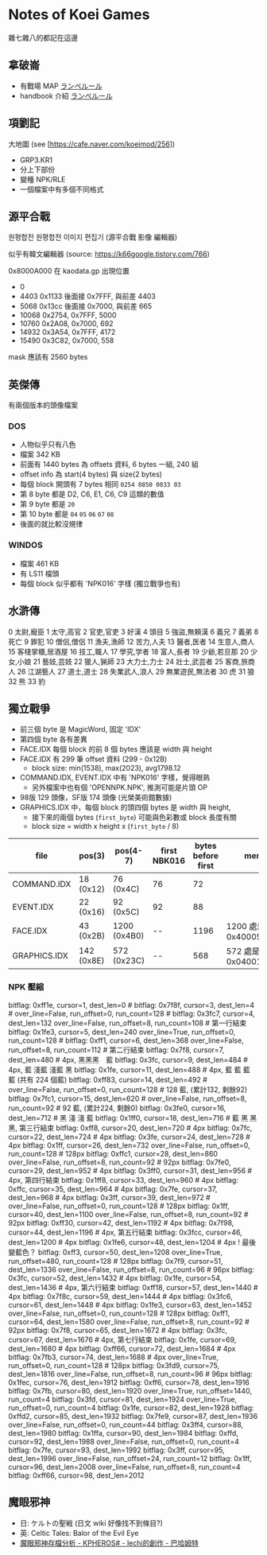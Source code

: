 # Notes of Koei Games

雜七雜八的都記在這邊

## 拿破崙

- 有戰場 MAP [ランペルール](https://secky.org/arcade/lempe/index.html)
- handbook 介紹 [ランペルール](https://syumisya.com/koei/ex/LA.html)

## 項劉記

大地圖 (see [https://cafe.naver.com/koeimod/256])

- GRP3.KR1
- 分上下部份
- 變種 NPK/RLE
- 一個檔案中有多個不同格式

## 源平合戰

원평합전
원평합전 이미지 편집기 (源平合戰 影像 編輯器)

似乎有韓文編輯器 (source: https://k66google.tistory.com/766)

0x8000A000 在 kaodata.gp 出現位置
- 0
- 4403 0x1133 後面接 0x7FFF, 與前差 4403
- 5068 0x13cc 後面接 0x7000, 與前差 665
- 10068 0x2754, 0x7FFF, 5000
- 10760 0x2A08, 0x7000, 692
- 14932 0x3A54, 0x7FFF, 4172
- 15490 0x3C82, 0x7000, 558

mask 應該有 2560 bytes

## 英傑傳

有兩個版本的頭像檔案

### DOS

- 人物似乎只有八色
- 檔案 342 KB
- 前面有 1440 bytes 為 offsets 資料, 6 bytes 一組, 240 組
- offset info 為 start(4 bytes) 與 size(2 bytes)
- 每個 block 開頭有 7 bytes 相同 `0254 0850 0033 03`
- 第 8 byte 都是 D2, C6, E1, C6, C9 這類的數值
- 第 9 byte 都是 `20`
- 第 10 byte 都是 `04` `05` `06` `07` `08`
- 後面的就比較沒規律

### WINDOS

- 檔案 461 KB
- 有 LS11 檔頭
- 每個 block 似乎都有 'NPK016' 字樣 (獨立戰爭也有)

## 水滸傳

0 太尉,寵臣
1 太守,高官
2 官吏,官吏
3 好漢
4 頭目
5 強盜,無頼漢
6 義兄
7 義弟
8 死亡
9 罪犯
10 僧侶,僧侶
11 漁夫,漁師
12 苦力,人夫
13 醫者,医者
14 生意人,商人
15 客棧掌櫃,居酒屋
16 技工,職人
17 學究,学者
18 富人,長者
19 少爺,若旦那
20 少女,小娘
21 藝妓,芸妓
22 獵人,猟師
23 大力士,力士
24 壯士,武芸者
25 客商,旅商人
26 江湖藝人
27 道士,道士
28 失業武人,浪人
29 無業遊民,無法者
30 虎
31 狼
32 熊
33 豹

## 獨立戰爭

- 前三個 byte 是 MagicWord, 固定 'IDX'
- 第四個 byte 各有差異
- FACE.IDX 每個 block 的前 8 個 bytes 應該是 width 與 height
- FACE.IDX 有 299 筆 offset 資料 (299 - 0x12B)
  - block size: min(1538), max(2023), avg1798.12
- COMMAND.IDX, EVENT.IDX 中有 'NPK016' 字樣，覺得眼熟
  - 另外檔案中也有個 'OPENNPK.NPK', 推測可能是片頭 OP
- 98版 129 頭像，SF版 174 頭像 (光榮美術館數據)
- GRAPHICS.IDX 中，每個 block 的頭四個 bytes 是 width 與 height,
  - 接下來的兩個 bytes (`first_byte`) 可能與色彩數或 block 長度有關
  - block size = width x height x (`first_byte` / 8)

| file         | pos(3)     | pos(4-7)     | first NBK016 | bytes before first | memo                   |
| ------------ | ---------- | ------------ | ------------ | ------------------ | ---------------------- |
| COMMAND.IDX  | 18 (0x12)  | 76 (0x4C)    | 76           | 72                 |                        |
| EVENT.IDX    | 22 (0x16)  | 92 (0x5C)    | 92           | 88                 |                        |
| FACE.IDX     | 43 (0x2B)  | 1200 (0x4B0) | --           | 1196               | 1200 處是 0x40005000LE |
| GRAPHICS.IDX | 142 (0x8E) | 572 (0x23C)  | --           | 568                | 572 處是 0x04001800LE  |

### NPK 壓縮

bitflag: 0xff1e, cursor=1, dest_len=0             #
bitflag: 0x7f8f, cursor=3, dest_len=4             #
    over_line=False, run_offset=0, run_count=128  #
bitflag: 0x3fc7, cursor=4, dest_len=132
    over_line=False, run_offset=8, run_count=108  # 第一行結束
bitflag: 0x1fe3, cursor=5, dest_len=240
    over_line=True, run_offset=0, run_count=128   #
bitflag: 0xff1, cursor=6, dest_len=368
    over_line=False, run_offset=8, run_count=112  # 第二行結束
bitflag: 0x7f8, cursor=7, dest_len=480            # 4px, 黑黑黑　藍
bitflag: 0x3fc, cursor=9, dest_len=484            # 4px, 藍 淺藍 淺藍 黑
bitflag: 0x1fe, cursor=11, dest_len=488           # 4px, 藍 藍 藍 藍 (共有 224 個藍)
bitflag: 0xff83, cursor=14, dest_len=492          #
    over_line=False, run_offset=0, run_count=128  # 128 藍, (累計132, 剩餘92)
bitflag: 0x7fc1, cursor=15, dest_len=620          #
    over_line=False, run_offset=8, run_count=92   # 92 藍, (累計224, 剩餘0)
bitflag: 0x3fe0, cursor=16, dest_len=712          # 黑 淺 淺 藍
bitflag: 0x1ff0, cursor=18, dest_len=716          # 藍 黑 黑 黑, 第三行結束
bitflag: 0xff8, cursor=20, dest_len=720           # 4px
bitflag: 0x7fc, cursor=22, dest_len=724           # 4px
bitflag: 0x3fe, cursor=24, dest_len=728           # 4px
bitflag: 0x1ff, cursor=26, dest_len=732
    over_line=False, run_offset=0, run_count=128  # 128px
bitflag: 0xffc1, cursor=28, dest_len=860
    over_line=False, run_offset=8, run_count=92   # 92px
bitflag: 0x7fe0, cursor=29, dest_len=952          # 4px
bitflag: 0x3ff0, cursor=31, dest_len=956          # 4px, 第四行結束
bitflag: 0x1ff8, cursor=33, dest_len=960          # 4px
bitflag: 0xffc, cursor=35, dest_len=964           # 4px
bitflag: 0x7fe, cursor=37, dest_len=968           # 4px
bitflag: 0x3ff, cursor=39, dest_len=972           #
    over_line=False, run_offset=0, run_count=128  # 128px
bitflag: 0x1ff, cursor=40, dest_len=1100
    over_line=False, run_offset=8, run_count=92   # 92px
bitflag: 0xff30, cursor=42, dest_len=1192         # 4px
bitflag: 0x7f98, cursor=44, dest_len=1196         # 4px, 第五行結束
bitflag: 0x3fcc, cursor=46, dest_len=1200         # 4px
bitflag: 0x1fe6, cursor=48, dest_len=1204         # 4px ! 最後變藍色？
bitflag: 0xff3, cursor=50, dest_len=1208
    over_line=True, run_offset=480, run_count=128 # 128px
bitflag: 0x7f9, cursor=51, dest_len=1336
    over_line=False, run_offset=8, run_count=96   # 96px
bitflag: 0x3fc, cursor=52, dest_len=1432          # 4px
bitflag: 0x1fe, cursor=54, dest_len=1436          # 4px, 第六行結束
bitflag: 0xff18, cursor=57, dest_len=1440         # 4px
bitflag: 0x7f8c, cursor=59, dest_len=1444         # 4px
bitflag: 0x3fc6, cursor=61, dest_len=1448         # 4px
bitflag: 0x1fe3, cursor=63, dest_len=1452
    over_line=False, run_offset=0, run_count=128  # 128px
bitflag: 0xff1, cursor=64, dest_len=1580
    over_line=False, run_offset=8, run_count=92   # 92px
bitflag: 0x7f8, cursor=65, dest_len=1672          # 4px
bitflag: 0x3fc, cursor=67, dest_len=1676          # 4px, 第七行結束
bitflag: 0x1fe, cursor=69, dest_len=1680          # 4px
bitflag: 0xff66, cursor=72, dest_len=1684         # 4px
bitflag: 0x7fb3, cursor=74, dest_len=1688         # 4px
    over_line=True, run_offset=0, run_count=128   # 128px
bitflag: 0x3fd9, cursor=75, dest_len=1816
    over_line=False, run_offset=8, run_count=96   # 96px
bitflag: 0x1fec, cursor=76, dest_len=1912
bitflag: 0xff6, cursor=78, dest_len=1916
bitflag: 0x7fb, cursor=80, dest_len=1920
    over_line=True, run_offset=1440, run_count=4
bitflag: 0x3fd, cursor=81, dest_len=1924
    over_line=True, run_offset=0, run_count=4
bitflag: 0x1fe, cursor=82, dest_len=1928
bitflag: 0xffd2, cursor=85, dest_len=1932
bitflag: 0x7fe9, cursor=87, dest_len=1936
    over_line=False, run_offset=0, run_count=44
bitflag: 0x3ff4, cursor=88, dest_len=1980
bitflag: 0x1ffa, cursor=90, dest_len=1984
bitflag: 0xffd, cursor=92, dest_len=1988
    over_line=False, run_offset=0, run_count=4
bitflag: 0x7fe, cursor=93, dest_len=1992
bitflag: 0x3ff, cursor=95, dest_len=1996
    over_line=False, run_offset=24, run_count=12
bitflag: 0x1ff, cursor=96, dest_len=2008
    over_line=False, run_offset=8, run_count=4
bitflag: 0xff66, cursor=98, dest_len=2012

## 魔眼邪神

- 日: ケルトの聖戦 (日文 wiki 好像找不到條目?)
- 英: Celtic Tales: Balor of the Evil Eye
- [魔眼邪神存檔分析 \- KPHEROS\# \- lechi的創作 \- 巴哈姆特](https://home.gamer.com.tw/artwork.php?sn=5227637)
